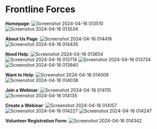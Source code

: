 # Frontline Forces

**Homepage**:
![Screenshot 2024-04-16 013510](https://github.com/anvita-kumar30/FrontlineForces/assets/109106936/06c3a854-12e4-498e-b498-6c004b87246d)
![Screenshot 2024-04-16 013534](https://github.com/anvita-kumar30/FrontlineForces/assets/109106936/2b845f0f-fb28-4d06-89b5-97e9e6f5c275)

**About Us Page**:
![Screenshot 2024-04-16 014416](https://github.com/anvita-kumar30/FrontlineForces/assets/109106936/d793fb5e-f46d-46bb-a7a2-ff88d6c14a41)
![Screenshot 2024-04-16 014435](https://github.com/anvita-kumar30/FrontlineForces/assets/109106936/14d9af2b-5c36-4280-b5e8-108f9f14fc2c)

**Need Help**:
![Screenshot 2024-04-16 013654](https://github.com/anvita-kumar30/FrontlineForces/assets/109106936/33706f0b-7e66-4afd-9058-6a9434f90d69)
![Screenshot 2024-04-16 013714](https://github.com/anvita-kumar30/FrontlineForces/assets/109106936/ac98ff26-d21a-458c-9372-3b330706b56c)
![Screenshot 2024-04-16 013734](https://github.com/anvita-kumar30/FrontlineForces/assets/109106936/04960303-d412-4c8c-90c9-6da472715893)
![Screenshot 2024-04-16 013940](https://github.com/anvita-kumar30/FrontlineForces/assets/109106936/0b03d056-e082-49f3-bf33-9a5dcf34c523)

**Want to Help**:
![Screenshot 2024-04-16 014009](https://github.com/anvita-kumar30/FrontlineForces/assets/109106936/22a3ba67-bfeb-4646-bdc8-c1642369338f)
![Screenshot 2024-04-16 014038](https://github.com/anvita-kumar30/FrontlineForces/assets/109106936/5587ead2-4335-447e-9678-389cf8a1956c)

**Join a Webinar**:
![Screenshot 2024-04-16 014115](https://github.com/anvita-kumar30/FrontlineForces/assets/109106936/dbe60da2-0608-4f35-b91e-6873316bb065)
![Screenshot 2024-04-16 014135](https://github.com/anvita-kumar30/FrontlineForces/assets/109106936/e8124fe2-b311-4ffa-9c9e-51c590a32fae)

**Create a Webinar**:
![Screenshot 2024-04-16 014157](https://github.com/anvita-kumar30/FrontlineForces/assets/109106936/4d3ebb3f-4651-415c-8f0e-3201a0571a7c)
![Screenshot 2024-04-16 014227](https://github.com/anvita-kumar30/FrontlineForces/assets/109106936/132e210a-4a89-4eb3-a493-e70516f6eeed)
![Screenshot 2024-04-16 014247](https://github.com/anvita-kumar30/FrontlineForces/assets/109106936/08c5f485-f4fe-4b3b-b4bc-d59573134800)

**Volunteer Registration Form**:
![Screenshot 2024-04-16 014342](https://github.com/anvita-kumar30/FrontlineForces/assets/109106936/305f27d1-9378-4250-aec4-1d01df61a516)
